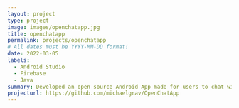 ```yaml
---
layout: project
type: project
image: images/openchatapp.jpg
title: openchatapp
permalink: projects/openchatapp
# All dates must be YYYY-MM-DD format!
date: 2022-03-05
labels:
  - Android Studio
  - Firebase
  - Java
summary: Developed an open source Android App made for users to chat with each other.
projecturl: https://github.com/michaelgrav/OpenChatApp
---
```

